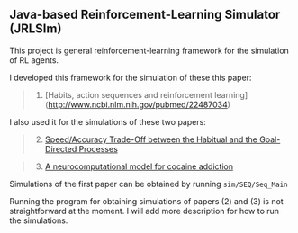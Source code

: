 ## Java-based Reinforcement-Learning Simulator (JRLSIm)

This project is general reinforcement-learning framework for the simulation of RL agents.

I developed this framework for the simulation of these this paper:

> 1. [Habits, action sequences and reinforcement learning] (http://www.ncbi.nlm.nih.gov/pubmed/22487034)

I also used it for the simulations of these two papers:

> 2. [Speed/Accuracy Trade-Off between the Habitual and the Goal-Directed Processes](http://journals.plos.org/ploscompbiol/article?id=10.1371/journal.pcbi.1002055)

> 3. [A neurocomputational model for cocaine addiction](http://www.ncbi.nlm.nih.gov/pubmed/19635010)

Simulations of the first paper can be obtained by running ```sim/SEQ/Seq_Main```

Running the program for obtaining simulations of papers (2) and (3) is not straightforward at the moment. I will add more description for how to run the simulations.
